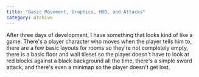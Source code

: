 ```yaml
---
title: "Basic Movement, Graphics, HUD, and Attacks"
category: archive
---
```

After three days of development, I have something that looks kind of like a game. There's a player character who moves when the player tells him to, there are a few basic layouts for rooms so they're not completely empty, there is a basic floor and wall tileset so the player doesn't have to look at red blocks against a black background all the time, there's a simple sword attack, and there's even a minimap so the player doesn't get lost.